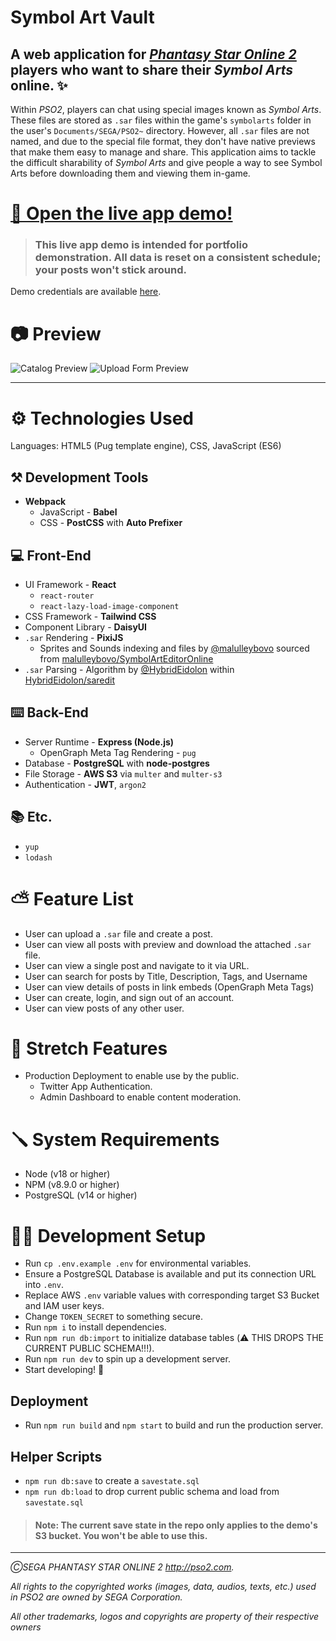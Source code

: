 # Symbol Art Vault

## A web application for [_Phantasy Star Online 2_](https://ngs.pso2.com) players who want to share their _Symbol Arts_ online. ✨

Within _PSO2_, players can chat using special images known as _Symbol Arts_. These files are stored as `.sar` files within the game's `symbolarts` folder in the user's `Documents/SEGA/PSO2~` directory. However, all `.sar` files are not named, and due to the special file format, they don't have native previews that make them easy to manage and share. This application aims to tackle the difficult sharability of _Symbol Arts_ and give people a way to see Symbol Arts before downloading them and viewing them in-game.

# [🚀 Open the live app demo!](https://symbol-art-vault.herokuapp.com/)

> ### This live app demo is intended for portfolio demonstration. All data is reset on a consistent schedule; your posts won't stick around.

Demo credentials are available [here](docs/demo-credentials.md).


# 📷 Preview

![Catalog Preview](https://user-images.githubusercontent.com/78003700/174192142-2c235232-ba3a-4151-949b-38851dbe16a4.gif)
![Upload Form Preview](https://user-images.githubusercontent.com/78003700/174192609-2b7a9e1a-5abd-4914-87e2-378b14d2e127.gif)


---

# ⚙️ Technologies Used

Languages: HTML5 (Pug template engine), CSS, JavaScript (ES6)

## ⚒️ Development Tools

- **Webpack** 
  - JavaScript - **Babel**
  - CSS - **PostCSS** with **Auto Prefixer**

## 💻 Front-End

- UI Framework - **React**
  - `react-router`
  - `react-lazy-load-image-component`
- CSS Framework - **Tailwind CSS**
- Component Library - **DaisyUI**
- `.sar` Rendering - **PixiJS**
  - Sprites and Sounds indexing and files by [@malulleybovo](https://github.com/malulleybovo/SymbolArtEditorOnline) sourced from [malulleybovo/SymbolArtEditorOnline](https://github.com/malulleybovo/SymbolArtEditorOnline)
- `.sar` Parsing - Algorithm by [@HybridEidolon](https://github.com/HybridEidolon) within [HybridEidolon/saredit](https://github.com/HybridEidolon/saredit)

## ⌨️ Back-End

- Server Runtime - **Express (Node.js)**
  - OpenGraph Meta Tag Rendering - `pug`
- Database - **PostgreSQL** with **node-postgres**
- File Storage - **AWS S3** via `multer` and `multer-s3`
- Authentication - **JWT**, `argon2`

## 📚 Etc.

- `yup`
- `lodash`

# ⛅ Feature List

- User can upload a `.sar` file and create a post.
- User can view all posts with preview and download the attached `.sar` file.
- User can view a single post and navigate to it via URL.
- User can search for posts by Title, Description, Tags, and Username
- User can view details of posts in link embeds (OpenGraph Meta Tags)
- User can create, login, and sign out of an account.
- User can view posts of any other user.

# 🔮 Stretch Features

- Production Deployment to enable use by the public.
  - Twitter App Authentication.
  - Admin Dashboard to enable content moderation.


# 🪛 System Requirements

- Node (v18 or higher)
- NPM (v8.9.0 or higher)
- PostgreSQL (v14 or higher)

# 🧑‍💻 Development Setup

- Run `cp .env.example .env` for environmental variables.
- Ensure a PostgreSQL Database is available and put its connection URL into `.env`.
- Replace AWS `.env` variable values with corresponding target S3 Bucket and IAM user keys.
- Change `TOKEN_SECRET` to something secure.
- Run `npm i` to install dependencies.
- Run `npm run db:import` to initialize database tables (⚠️ THIS DROPS THE CURRENT PUBLIC SCHEMA!!!).
- Run `npm run dev` to spin up a development server.
- Start developing! 📝

## Deployment

- Run `npm run build` and `npm start` to build and run the production server.

## Helper Scripts

- `npm run db:save` to create a `savestate.sql`
- `npm run db:load` to drop current public schema and load from `savestate.sql`

> #### Note: The current save state in the repo only applies to the demo's S3 bucket. You won't be able to use this.

---

*ⒸSEGA PHANTASY STAR ONLINE 2 http://pso2.com.*

*All rights to the copyrighted works (images, data, audios, texts, etc.) used in PSO2 are owned by SEGA Corporation.*

*All other trademarks, logos and copyrights are property of their respective owners*
